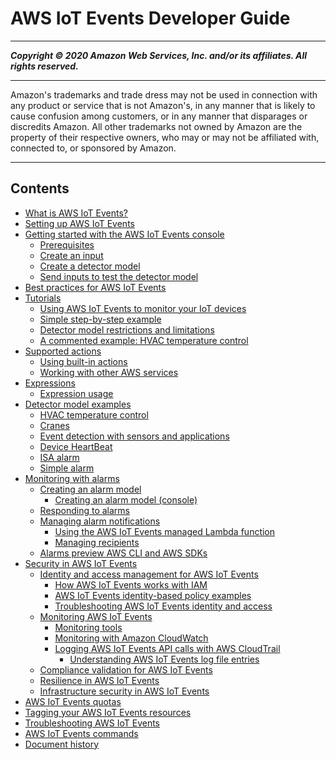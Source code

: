 # AWS IoT Events Developer Guide

-----
*****Copyright &copy; 2020 Amazon Web Services, Inc. and/or its affiliates. All rights reserved.*****

-----
Amazon's trademarks and trade dress may not be used in 
     connection with any product or service that is not Amazon's, 
     in any manner that is likely to cause confusion among customers, 
     or in any manner that disparages or discredits Amazon. All other 
     trademarks not owned by Amazon are the property of their respective
     owners, who may or may not be affiliated with, connected to, or 
     sponsored by Amazon.

-----
## Contents
+ [What is AWS IoT Events?](what-is-iotevents.md)
+ [Setting up AWS IoT Events](iotevents-start.md)
+ [Getting started with the AWS IoT Events console](iotevents-getting-started.md)
   + [Prerequisites](iotevents-getting-started-prereqs.md)
   + [Create an input](iotevents-detector-input.md)
   + [Create a detector model](iotevents-detector-model.md)
   + [Send inputs to test the detector model](iotevents-iot-rules-engine.md)
+ [Best practices for AWS IoT Events](best-practices.md)
+ [Tutorials](iotevents-tutorials.md)
   + [Using AWS IoT Events to monitor your IoT devices](iotevents-how-to-use.md)
   + [Simple step-by-step example](iotevents-simple-example.md)
   + [Detector model restrictions and limitations](iotevents-restrictions-detector-model.md)
   + [A commented example: HVAC temperature control](iotevents-commented-example.md)
+ [Supported actions](iotevents-supported-actions.md)
   + [Using built-in actions](built-in-actions.md)
   + [Working with other AWS services](iotevents-other-aws-services.md)
+ [Expressions](iotevents-expressions.md)
   + [Expression usage](expression-usage.md)
+ [Detector model examples](iotevents-examples.md)
   + [HVAC temperature control](iotevents-examples-hvac.md)
   + [Cranes](iotevents-examples-cranes.md)
   + [Event detection with sensors and applications](iotevents-examples-edwsaa.md)
   + [Device HeartBeat](iotevents-examples-dhb.md)
   + [ISA alarm](iotevents-examples-bisaa.md)
   + [Simple alarm](iotevents-examples-bsa.md)
+ [Monitoring with alarms](iotevents-alarms.md)
   + [Creating an alarm model](create-alarm-model.md)
      + [Creating an alarm model (console)](create-alarm-model-console.md)
   + [Responding to alarms](respond-to-alarms.md)
   + [Managing alarm notifications](lambda-support.md)
      + [Using the AWS IoT Events managed Lambda function](use-alarm-notifications.md)
      + [Managing recipients](sso-authorization-recipients.md)
   + [Alarms preview AWS CLI and AWS SDKs](alarms-preview-SDKs.md)
+ [Security in AWS IoT Events](security.md)
   + [Identity and access management for AWS IoT Events](security-iam.md)
      + [How AWS IoT Events works with IAM](security_iam_service-with-iam.md)
      + [AWS IoT Events identity-based policy examples](security_iam_id-based-policy-examples.md)
      + [Troubleshooting AWS IoT Events identity and access](security_iam_troubleshoot.md)
   + [Monitoring AWS IoT Events](monitoring_overview.md)
      + [Monitoring tools](monitoring_automated_manual.md)
      + [Monitoring with Amazon CloudWatch](monitoring-cloudwatch.md)
      + [Logging AWS IoT Events API calls with AWS CloudTrail](iotevents-using-cloudtrail.md)
         + [Understanding AWS IoT Events log file entries](understanding-aws-iotevents-entries.md)
   + [Compliance validation for AWS IoT Events](iotevents-compliance.md)
   + [Resilience in AWS IoT Events](disaster-recovery-resiliency.md)
   + [Infrastructure security in AWS IoT Events](infrastructure-security.md)
+ [AWS IoT Events quotas](iotevents-quotas.md)
+ [Tagging your AWS IoT Events resources](tagging-iotevents.md)
+ [Troubleshooting AWS IoT Events](iotevents-troubleshooting.md)
+ [AWS IoT Events commands](iotevents-commands.md)
+ [Document history](doc-history.md)